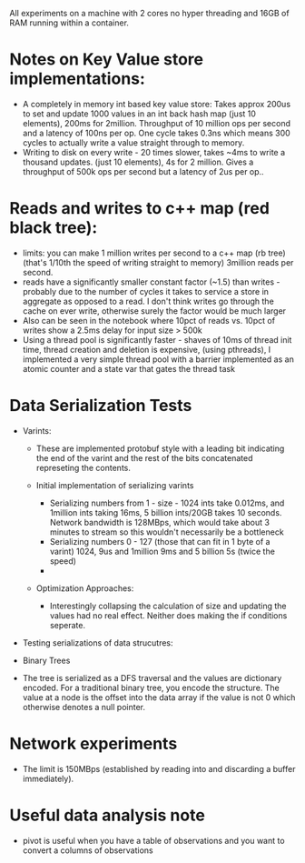 All experiments on a machine with 2 cores no hyper threading and 16GB of RAM running within a container.

# Notes on Key Value store implementations:
 - A completely in memory int based key value store: Takes approx 200us to set and update 1000 values in an int back hash map (just 10 elements), 200ms for 2million.
   Throughput of 10 million ops per second and a latency of 100ns per op.
   One cycle takes 0.3ns which means 300 cycles to actually write a value straight through to memory.
 - Writing to disk on every write - 20 times slower, takes ~4ms to write a thousand updates. (just 10 elements), 4s for 2 million.
   Gives a throughput of 500k ops per second but a latency of 2us per op..

# Reads and writes to c++ map (red black tree):
 - limits: you can make 1 million writes per second to a c++ map (rb tree) (that's 1/10th the speed of writing straight to memory)
         3million reads per second.
 - reads have a significantly smaller constant factor (~1.5) than writes - probably due to the number of cycles it takes to service a store in aggregate as opposed to a read.
   I don't think writes go through the cache on ever write, otherwise surely the factor would be much larger
 - Also can be seen in the notebook where 10pct of reads vs. 10pct of writes show a 2.5ms delay for input size > 500k
 - Using a thread pool is significantly faster - shaves of 10ms of thread init time, thread creation and deletion is expensive, (using pthreads), I implemented a very simple thread pool with a barrier implemented as an atomic counter and a state var that gates the thread task

# Data Serialization Tests
 - Varints:
   - These are implemented protobuf style with a leading bit indicating the end of the varint and the rest of the bits concatenated represeting the contents.
   - Initial implementation of serializing varints
     - Serializing numbers from 1 - size - 1024 ints take 0.012ms, and 1million ints taking 16ms, 5 billion ints/20GB takes 10 seconds. Network bandwidth is 128MBps, which would take about 3 minutes to stream so this wouldn't necessarily be a bottleneck
     - Serializing numbers 0 - 127 (those that can fit in 1 byte of a varint) 1024, 9us and 1million 9ms and 5 billion 5s (twice the speed)
     - 
   
   
   - Optimization Approaches:
     - Interestingly collapsing the calculation of size and updating the values had no real effect. Neither does making the if conditions seperate.

     
   
   
 - Testing serializations of data strucutres:
  - Binary Trees
   - The tree is serialized as a DFS traversal and the values are dictionary encoded. For a traditional binary tree, you encode the structure. The value at a node is the offset into the data array if the value is not 0 which otherwise denotes a null pointer.
     
# Network experiments
 - The limit is 150MBps (established by reading into and discarding a buffer immediately).


# Useful data analysis note
 - pivot is useful when you have a table of observations and you want to convert a columns of observations

